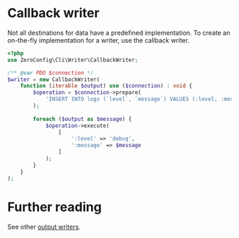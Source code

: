 # Callback writer

Not all destinations for data have a predefined implementation. To create an
on-the-fly implementation for a writer, use the callback writer.

```php
<?php
use ZeroConfig\Cli\Writer\CallbackWriter;

/** @var PDO $connection */
$writer = new CallbackWriter(
    function (iterable $output) use ($connection) : void {
        $operation = $connection->prepare(
            'INSERT INTO logs (`level`, `message`) VALUES (:level, :message)'
        );
        
        foreach ($output as $message) {
            $operation->execute(
                [
                    ':level' => 'debug',
                    ':message' => $message
                ]
            );
        }
    }
);
```

# Further reading

See other [output writers](../output.md).
